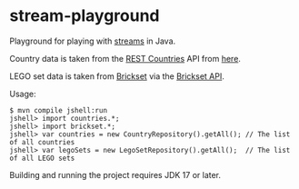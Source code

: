 stream-playground
=================

Playground for playing with [streams](https://docs.oracle.com/en/java/javase/17/docs/api/java.base/java/util/stream/package-summary.html) in Java.

Country data is taken from the [REST Countries](https://restcountries.com/) API from [here](https://restcountries.com/v2/all?fields=alpha2Code,name,capital,region,area,population,translations,timezones,independent).

LEGO set data is taken from [Brickset](https://brickset.com/) via the [Brickset API](https://brickset.com/article/52664/api-version-3-documentation).

Usage:
```console
$ mvn compile jshell:run
jshell> import countries.*;
jshell> import brickset.*;
jshell> var countries = new CountryRepository().getAll(); // The list of all countries
jshell> var legoSets = new LegoSetRepository().getAll();  // The list of all LEGO sets
```

Building and running the project requires JDK 17 or later.
